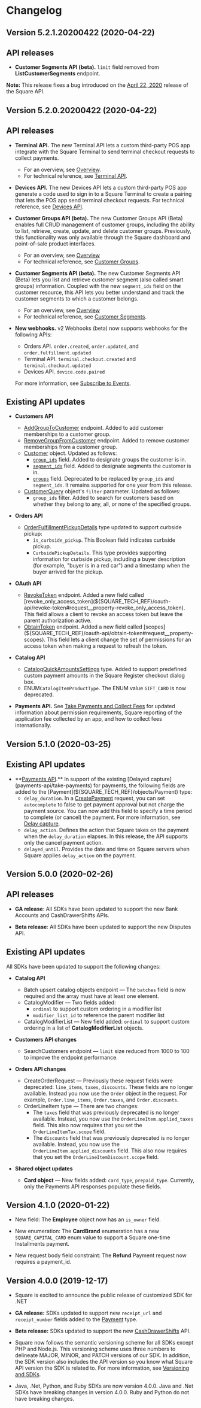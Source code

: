 # Changelog

## Version 5.2.1.20200422 (2020-04-22)
## API releases
* **Customer Segments API (beta).** `limit` field removed from **ListCustomerSegments** endpoint.


**Note:** This release fixes a bug introduced on the [April 22, 2020](changelog/connect-logs/2020-04-22) release of the Square API.

## Version 5.2.0.20200422 (2020-04-22)
## API releases
* **Terminal API.** The new Terminal API lets a custom third-party POS app integrate with the Square Terminal to send terminal checkout requests to collect payments.
  * For an overview, see [Overview](/terminal-api/overview).
  * For technical reference, see [Terminal API](${SQUARE_TECH_REF}/terminal-api).

* **Devices API.** The new Devices API lets a custom third-party POS app generate a code used to sign in to a Square Terminal to create a pairing that lets the POS app send terminal checkout requests. For technical reference, see [Devices API](${SQUARE_TECH_REF}/devices-api).

* **Customer Groups API (beta).** The new Customer Groups API (Beta) enables full CRUD management of customer groups, including the ability to list, retrieve, create, update, and delete customer groups. Previously, this functionality was only available through the Square dashboard and point-of-sale product interfaces. 
  * For an overview, see [Overview](/customer-groups-api/what-it-does) 
  * For technical reference, see [Customer Groups](${SQUARE_TECH_REF}/customer-groups-api).  

* **Customer Segments API (beta).** The new Customer Segments API (Beta) lets you list and retrieve customer segment (also called smart groups) information. Coupled with the new `segment_ids` field on the customer resource, this API lets you better understand and track the customer segments to which a customer belongs.
  * For an overview, see [Overview](/customer-segmentss-api/what-it-does) 
  * For technical reference, see [Customer Segments]( ${SQUARE_TECH_REF}/customer-segments-api).  

   
* **New webhooks.** v2 Webhooks (beta) now supports webhooks for the following APIs:
  * Orders API. `order.created`, `order.updated`, and `order.fulfillment.updated`
  * Terminal API. `terminal.checkout.created` and `terminal.checkout.updated`
  * Devices API. `device.code.paired`
 
  For more information, see [Subscribe to Events](webhooks-api/subscribe-to-events).

## Existing API updates
* **Customers API**
	* [AddGroupToCustomer](${SQUARE_TECH_REF}/customers-api/add-group-to-customer) endpoint. Added to add customer memberships to a customer group.  
	* [RemoveGroupFromCustomer](${SQUARE_TECH_REF}/customers-api/remove-group-from-customer) endpoint. Added to remove customer memberships from a customer group.
	* [Customer](${SQUARE_TECH_REF}/obects/Customer) object. Updated as follows:
		* [`group_ids`](${SQUARE_TECH_REF}/obects/Customer#definition__property-group_ids) field. Added to designate groups the customer is in.
		* [`segment_ids`](${SQUARE_TECH_REF}/obects/Customer#definition__property-segment_ids) field. Added to designate segments the customer is in. 
		* [`groups`](${SQUARE_TECH_REF}/obects/Customer#definition__property-groups) field. Deprecated to be replaced by `group_ids` and `segment_ids`. It remains supported for one year from this release.
	* [CustomerQuery](${SQUARE_TECH_REF}/objects/CustomerQuery) object's `filter` parameter. Updated as follows:  
		*  `group_ids` filter. Added to search for customers based on whether they belong to any, all, or none of the specified groups.


* **Orders API**
  * [OrderFulfillmentPickupDetails](${SQUARE_TECH_REF}/objects/OrderFulfillmentPickupDetails) type updated to support curbside pickup:
    * `is_curbside_pickup`. This Boolean field indicates curbside pickup.
    * `CurbsidePickupDetails`. This type provides supporting information for curbside pickup, including a buyer description (for example, "buyer is in a red car") and a timestamp when the buyer arrived for the pickup.


* **OAuth API**
  * [RevokeToken](${SQUARE_TECH_REF}/oauth-api/revoke-token) endpoint. Added a new field called [revoke_only_access_token](${SQUARE_TECH_REF}/oauth-api/revoke-token#request__property-revoke_only_access_token). This field allows a client to revoke an access token but leave the parent authorization active.
  * [ObtainToken](${SQUARE_TECH_REF}/oauth-api/obtain-token) endpoint. Added a new field called [scopes](${SQUARE_TECH_REF}/oauth-api/obtain-token#request__property-scopes). This field lets a client change the set of permissions for an access token when making a request to refresh the token.


* **Catalog API**
  * [CatalogQuickAmountsSettings](${SQUARE_TECH_REF}/objects/CatalogQuickAmountsSettings) type. Added to support predefined custom payment amounts in the Square Register checkout dialog box.
  * ENUM`CatalogItemProductType`. The ENUM value `GIFT_CARD` is now deprecated.

* **Payments API.** See [Take Payments and Collect Fees](/payments-api/take-payments-and-collect-fees) for updated information about permission requirements, Square reporting of the application fee collected by an app, and how to collect fees internationally.

## Version 5.1.0 (2020-03-25)
## Existing API updates
* **[Payments API](${SQUARE_TECH_REF}/payments-api).** In support of the existing [Delayed capture](payments-api/take-payments) for payments, the following fields are added to the [Payment](${SQUARE_TECH_REF}/objects/Payment) type:
   * `delay_duration`. In a [CreatePayment](${SQUARE_TECH_REF}/payments-api/create-payment) request, you can set `autocomplete` to false to get  payment approval but not charge the payment source. You can now add this field to specify a time period to complete (or cancel) the payment. For more information, see [Delay capture](payments-api/take-payments).
   * `delay_action`. Defines the action that Square takes on the payment when the `delay_duration` elapses. In this release, the API supports only the cancel payment action.
   * `delayed_until`. Provides the date and time on Square servers when Square applies `delay_action` on the payment.

## Version 5.0.0 (2020-02-26)
## API releases
* **GA release**: All SDKs have been updated to support the new Bank Accounts and CashDrawerShifts APIs.

* **Beta release**: All SDKs have been updated to support the new Disputes API.


## Existing API updates

All SDKs have been updated to support the following changes:

* **Catalog API**    
  * Batch upsert catalog objects endpoint &mdash; The `batches` field is now required and the array must have at least one element.   
  * CatalogModifier &mdash; Two fields added:
     * `ordinal` to support custom ordering in a modifier list   
     * `modifier_list_id` to reference the parent modifier list
  * CatalogModifierList &mdash; New field added: `ordinal` to support custom ordering in a list of **CatalogModifierList** objects.

* **Customers API changes**
  * SearchCustomers endpoint &mdash; `limit` size reduced from 1000 to 100 to improve the endpoint performance. 

* **Orders API changes**
  * CreateOrderRequest &mdash; Previously these request fields were deprecated: `line_items`, `taxes`, `discounts`. These fields are no longer available. Instead you now use the `Order` object in the request. For example, `Order.line_items`, `Order.taxes`, and `Order.discounts`.
  * OrderLineItem type &mdash; There are two changes:
    * The `taxes` field that was previously deprecated is no longer available. Instead, you now use the `OrderLineItem.applied_taxes` field. This also now requires that you set the `OrderLineItemTax.scope` field. 
    * The `discounts` field that was previously deprecated is no longer available. Instead, you now use the `OrderLineItem.applied_discounts` field. This also now requires that you set the `OrderLineItemDiscount.scope` field. 

* **Shared object updates**
  * **Card object** &mdash; New fields added: `card_type`, `prepaid_type`. Currently, only the Payments API responses populate these fields. 


## Version 4.1.0 (2020-01-22)
* New field:  The **Employee** object now has an `is_owner` field.
* New enumeration:  The **CardBrand** enumeration has a new `SQUARE_CAPITAL_CARD` enum value to support a Square one-time Installments payment.

* New request body field constraint: The __Refund__ Payment request now requires a payment_id. 

## Version 4.0.0 (2019-12-17)
* Square is excited to announce the public release of customized SDK for .NET

* __GA release:__ SDKs updated to support new `receipt_url` and `receipt_number` fields added to the  [Payment](${SQUARE_TECH_REF}/objects/Payment) type.  

* __Beta release:__ SDKs updated to support the new [CashDrawerShifts](cashdrawershift-api/reporting) API.

* Square now follows the semantic versioning scheme for all SDKs except PHP and Node.js. This versioning scheme uses three numbers to delineate MAJOR, MINOR, and PATCH versions of our SDK. In addition, the SDK version also includes the API version so you know what Square API version the SDK is related to. For more information, see [Versioning and SDKs](build-basics/versioning-overview#versioning-and-sdks).
* Java, .Net, Python, and Ruby SDKs are now version 4.0.0. Java and .Net SDKs have breaking changes in version 4.0.0. Ruby and Python do not have breaking changes.
